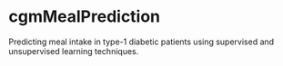 # cgmMealPrediction
Predicting meal intake in type-1 diabetic patients using supervised and unsupervised learning techniques.
